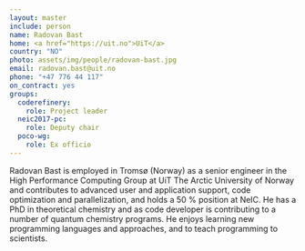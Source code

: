 ```yaml
---
layout: master
include: person
name: Radovan Bast
home: <a href="https://uit.no">UiT</a>
country: "NO"
photo: assets/img/people/radovan-bast.jpg
email: radovan.bast@uit.no
phone: "+47 776 44 117"
on_contract: yes
groups:
  coderefinery:
    role: Project leader
  neic2017-pc:
    role: Deputy chair
  poco-wg:
    role: Ex officio
---
```

Radovan Bast is employed in Tromsø (Norway) as a senior engineer in the High
Performance Computing Group at UiT The Arctic University of Norway and
contributes to advanced user and application support, code optimization and
parallelization, and holds a 50 % position at NeIC. He has a PhD in theoretical
chemistry and as code developer is contributing to a number of quantum chemistry
programs. He enjoys learning new programming languages and approaches, and to
teach programming to scientists.
